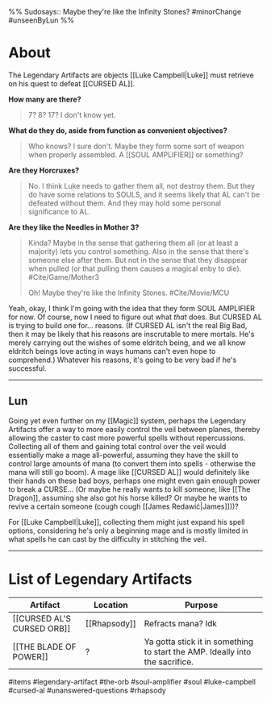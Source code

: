 %%
Sudosays:: Maybe they're like the Infinity Stones?
#minorChange #unseenByLun 
%%
# About
The Legendary Artifacts are objects [[Luke Campbell|Luke]] must retrieve on his quest to defeat [[CURSED AL]].

**How many are there?**
>7? 8? 17? I don't know yet.

**What do they do, aside from function as convenient objectives?**
>Who knows? I sure don't. Maybe they form some sort of weapon when properly assembled. A [[SOUL AMPLIFIER]] or something?

**Are they Horcruxes?**
>No. I think Luke needs to gather them all, not destroy them. But they do have some relations to SOULS, and it seems likely that AL can't be defeated without them. And they may hold some personal significance to AL.

**Are they like the Needles in Mother 3?**
>Kinda? Maybe in the sense that gathering them all (or at least a majority) lets you control something. Also in the sense that there's someone else after them. But not in the sense that they disappear when pulled (or that pulling them causes a magical enby to die). #Cite/Game/Mother3 
>
>Oh! Maybe they're like the Infinity Stones. #Cite/Movie/MCU 

Yeah, okay, I think I'm going with the idea that they form SOUL AMPLIFIER for now. Of course, now I need to figure out what *that* does. But CURSED AL is trying to build one for... reasons. (If CURSED AL isn't the real Big Bad, then it may be likely that his reasons are inscrutable to mere mortals. He's merely carrying out the wishes of some eldritch being, and we all know eldritch beings love acting in ways humans can't even hope to comprehend.) Whatever his reasons, it's going to be very bad if he's successful.

---
Lun
--
Going yet even further on my [[Magic]] system, perhaps the Legendary Artifacts offer a way to more easily control the veil between planes, thereby allowing the caster to cast more powerful spells without repercussions. Collecting all of them and gaining total control over the veil would essentially make a mage all-powerful, assuming they have the skill to control large amounts of mana (to convert them into spells - otherwise the mana will still go boom). A mage like [[CURSED AL]] would definitely like their hands on these bad boys, perhaps one might even gain enough power to break a CURSE... (Or maybe he really wants to kill someone, like [[The Dragon]], assuming she also got his horse killed? Or maybe he wants to revive a certain someone (cough cough [[James Redawić|James]]))?

For [[Luke Campbell|Luke]], collecting them might just expand his spell options, considering he's only a beginning mage and is mostly limited in what spells he can cast by the difficulty in stitching the veil.

---

# List of Legendary Artifacts

| Artifact | Location | Purpose |
|----------|----------|----------|
| [[CURSED AL'S CURSED ORB]] | [[Rhapsody]] | Refracts mana? Idk |
| [[THE BLADE OF POWER]] | ? | Ya gotta stick it in something to start the AMP. Ideally into the sacrifice. |


#items #legendary-artifact #the-orb #soul-amplifier #soul #luke-campbell #cursed-al #unanswered-questions #rhapsody 